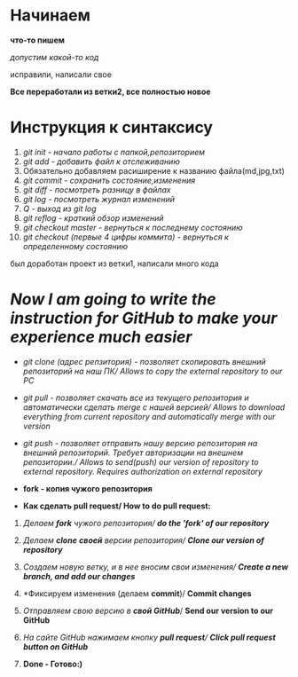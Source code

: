 # Начинаем

**что-то пишем**

*допустим какой-то код*

исправили, написали свое

**Все переработали из ветки2, все полностью новое**

# **Инструкция к синтаксису**

1. *git init - начало работы с папкой,репозиторием*
2. *git add - добавить файл к отслеживанию*
3. Обязательно добавляем расиширение к названию файла(md,jpg,txt)
4. *git commit - сохранить состояние,изменения*
5. *git diff - посмотреть разницу в файлах*
6. *git log - посмотреть журнал изменений*
7. *Q - выход из git log*
8. *git reflog - краткий обзор изменений*
9. *git checkout master - вернуться к последнему состоянию*
10. *git checkout (первые 4 цифры коммита) - вернуться к определенному состоянию*

был доработан проект из ветки1, написали много кода

# ***Now I am going to  write the instruction for GitHub to make your experience much easier***

  * *git clone (адрес репзитория) - позволяет скопировать внешний репозиторий на наш ПК/ Allows to copy the external repository to our PC*
  * *git pull - позволяет скачать все из текущего репозитория и автоматически сделать merge с нашей версией/ Allows to download everything from current repository and automatically merge with our version*
  * *git push - позволяет отправить нашу версию репозитория на внешний репозиторий. Требует авторизации на внешнем репозитории./ Allows to send(push) our version of repository to external repository. Requires authorization on external repository*

  * **fork - копия чужого репозитория**

  * **Как сделать pull request/ How to do pull request:**

  1. *Делаем **fork** чужого репозитория/ **do the **'fork'** of our repository***
  
  2. *Делаем **clone** **своей** версии репозитория/ **Clone our version of repository***

  3. *Создаем новую ветку, и в нее вносим свои изменения/ **Create a new branch, and add our changes***

  4. *Фиксируем изменения (делаем **commit**)/ **Commit changes**

  5. *Отправляем свою версию в **свой GitHub***/ **Send our version to our GitHub**

  6. *На сайте GitHub нажимаем кнопку **pull request**/ **Click pull request button on GitHub***

  7. **Done - Готово:)**
